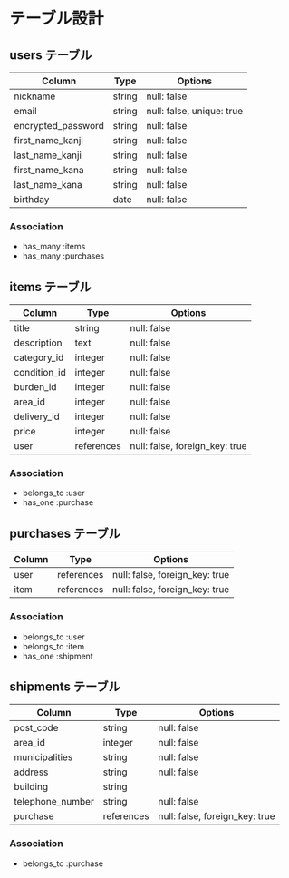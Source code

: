 # テーブル設計

## users テーブル

| Column             | Type    | Options                   |
| ------------------ | ------- | ------------------------- |
| nickname           | string  | null: false               |
| email              | string  | null: false, unique: true |
| encrypted_password | string  | null: false               |
| first_name_kanji   | string  | null: false               |
| last_name_kanji    | string  | null: false               |
| first_name_kana    | string  | null: false               |
| last_name_kana     | string  | null: false               |
| birthday           | date    | null: false               |

### Association

- has_many :items
- has_many :purchases

## items テーブル

| Column            | Type         | Options                        |
| ------------------| ------------ | ------------------------------ |
| title             | string       | null: false                    |
| description       | text         | null: false                    |
| category_id       | integer      | null: false                    |
| condition_id      | integer      | null: false                    |
| burden_id         | integer      | null: false                    |
| area_id           | integer      | null: false                    |
| delivery_id       | integer      | null: false                    |
| price             | integer      | null: false                    |
| user              | references   | null: false, foreign_key: true |

### Association

- belongs_to :user
- has_one :purchase
<!-- - has_many :item_evalutions -->
<!-- 
## evaluations テーブル

| Column            | Type         | Options                        |
| ------------------| ------------ | ------------------------------ |
| favorite          | boolean      | null: false                    |
| report            | text         | null: false                    |
| comment           | text         | null: false                    |
### Association

- has_many :item_evaluations

## item_evaluations テーブル

| Column        | Type       | Options                        |
| ------------- | -----------| ------------------------------ |
| item          | references | null: false, foreign_key: true |
| evaluation    | references | null: false, foreign_key: true |

### Association

- belongs_to :item
- belongs_to :tag -->

## purchases テーブル

| Column            | Type         | Options                        |
| ------------------| ------------ | ------------------------------ |
| user              | references   | null: false, foreign_key: true |
| item              | references   | null: false, foreign_key: true |

### Association

- belongs_to :user
- belongs_to :item
- has_one :shipment

## shipments テーブル

| Column            | Type         | Options                        |
| ------------------| ------------ | ------------------------------ |
| post_code         | string       | null: false                    |
| area_id           | integer      | null: false                    |
| municipalities    | string       | null: false                    |
| address           | string       | null: false                    |
| building          | string       |                                |
| telephone_number  | string       | null: false                    |
| purchase          | references   | null: false, foreign_key: true |

### Association

- belongs_to :purchase